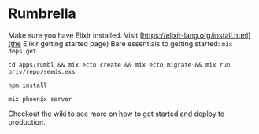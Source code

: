 # Rumbrella

Make sure you have Elixir installed. Visit [https://elixir-lang.org/install.html](the Elixir getting started page)
Bare essentials to getting started:
`mix deps.get`

`cd apps/rumbl && mix ecto.create && mix ecto.migrate && mix run priv/repo/seeds.exs`

`npm install`

`mix phoenix server`

Checkout the wiki to see more on how to get started and deploy to production.

